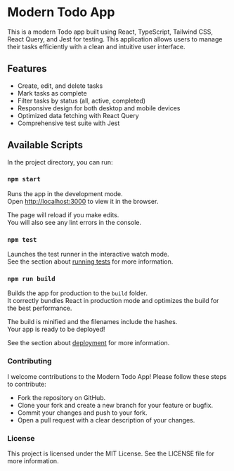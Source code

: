 # Modern Todo App

This is a modern Todo app built using React, TypeScript, Tailwind CSS, React Query, and Jest for testing. This application allows users to manage their tasks efficiently with a clean and intuitive user interface.

## Features

- Create, edit, and delete tasks
- Mark tasks as complete
- Filter tasks by status (all, active, completed)
- Responsive design for both desktop and mobile devices
- Optimized data fetching with React Query
- Comprehensive test suite with Jest

## Available Scripts

In the project directory, you can run:

### `npm start`

Runs the app in the development mode.\
Open [http://localhost:3000](http://localhost:3000) to view it in the browser.

The page will reload if you make edits.\
You will also see any lint errors in the console.

### `npm test`

Launches the test runner in the interactive watch mode.\
See the section about [running tests](https://facebook.github.io/create-react-app/docs/running-tests) for more information.

### `npm run build`

Builds the app for production to the `build` folder.\
It correctly bundles React in production mode and optimizes the build for the best performance.

The build is minified and the filenames include the hashes.\
Your app is ready to be deployed!

See the section about [deployment](https://facebook.github.io/create-react-app/docs/deployment) for more information.

### Contributing

I welcome contributions to the Modern Todo App! Please follow these steps to contribute:

- Fork the repository on GitHub.
- Clone your fork and create a new branch for your feature or bugfix.
- Commit your changes and push to your fork.
- Open a pull request with a clear description of your changes.

### License

This project is licensed under the MIT License. See the LICENSE file for more information.
